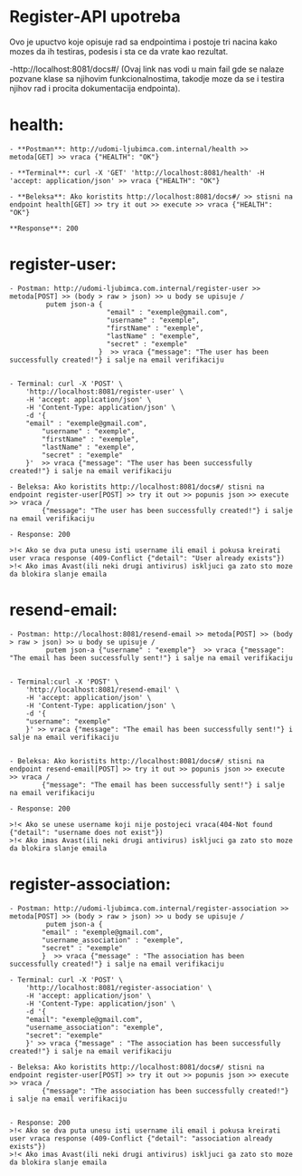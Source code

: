 # Register-API upotreba

Ovo je upuctvo koje opisuje rad sa endpointima i postoje tri nacina kako mozes da ih testiras, podesis i sta ce da vrate kao rezultat.


-http://localhost:8081/docs#/ (Ovaj link nas vodi u main fail gde se nalaze pozvane klase sa njihovim funkcionalnostima, 
takodje moze da se i testira njihov rad i procita dokumentacija endpointa).

# health:
    - **Postman**: http://udomi-ljubimca.com.internal/health >> metoda[GET] >> vraca {"HEALTH": "OK"}

    - **Terminal**: curl -X 'GET' 'http://localhost:8081/health' -H 'accept: application/json' >> vraca {"HEALTH": "OK"}

    - **Beleksa**: Ako koristits http://localhost:8081/docs#/ >> stisni na endpoint health[GET] >> try it out >> execute >> vraca {"HEALTH": "OK"}

    **Response**: 200

# register-user:
    - Postman: http://udomi-ljubimca.com.internal/register-user >> metoda[POST] >> (body > raw > json) >> u body se upisuje /
             putem json-a {
                            "email" : "exemple@gmail.com",
                            "username" : "exemple",
                            "firstName" : "exemple",
                            "lastName" : "exemple",
                            "secret" : "exemple"
                          }  >> vraca {"message": "The user has been successfully created!"} i salje na email verifikaciju
    

    - Terminal: curl -X 'POST' \
        'http://localhost:8081/register-user' \
        -H 'accept: application/json' \
        -H 'Content-Type: application/json' \
        -d '{
        "email" : "exemple@gmail.com",
            "username" : "exemple",
            "firstName" : "exemple",
            "lastName" : "exemple",
            "secret" : "exemple"
        }'  >> vraca {"message": "The user has been successfully created!"} i salje na email verifikaciju

    - Beleksa: Ako koristits http://localhost:8081/docs#/ stisni na endpoint register-user[POST] >> try it out >> popunis json >> execute >> vraca /
            {"message": "The user has been successfully created!"} i salje na email verifikaciju

    - Response: 200

    >!< Ako se dva puta unesu isti username ili email i pokusa kreirati user vraca response (409-Conflict {"detail": "User already exists"})
    >!< Ako imas Avast(ili neki drugi antivirus) iskljuci ga zato sto moze da blokira slanje emaila

# resend-email:
    - Postman: http://localhost:8081/resend-email >> metoda[POST] >> (body > raw > json) >> u body se upisuje /
             putem json-a {"username" : "exemple"}  >> vraca {"message": "The email has been successfully sent!"} i salje na email verifikaciju
    

    - Terminal:curl -X 'POST' \
        'http://localhost:8081/resend-email' \
        -H 'accept: application/json' \
        -H 'Content-Type: application/json' \
        -d '{
        "username": "exemple"
        }' >> vraca {"message": "The email has been successfully sent!"} i salje na email verifikaciju


    - Beleksa: Ako koristits http://localhost:8081/docs#/ stisni na endpoint resend-email[POST] >> try it out >> popunis json >> execute >> vraca /
            {"message": "The email has been successfully sent!"} i salje na email verifikaciju

    - Response: 200

    >!< Ako se unese username koji nije postojeci vraca(404-Not found {"detail": "username does not exist"})
    >!< Ako imas Avast(ili neki drugi antivirus) iskljuci ga zato sto moze da blokira slanje emaila

# register-association:
    - Postman: http://udomi-ljubimca.com.internal/register-association >> metoda[POST] >> (body > raw > json) >> u body se upisuje /
             putem json-a {
            "email" : "exemple@gmail.com",
            "username_association" : "exemple",
            "secret" : "exemple"
            }  >> vraca {"message" : "The association has been successfully created!"} i salje na email verifikaciju

    - Terminal: curl -X 'POST' \
        'http://localhost:8081/register-association' \
        -H 'accept: application/json' \
        -H 'Content-Type: application/json' \
        -d '{
        "email": "exemple@gmail.com",
        "username_association": "exemple",
        "secret": "exemple"
        }' >> vraca {"message" : "The association has been successfully created!"} i salje na email verifikaciju

    - Beleksa: Ako koristits http://localhost:8081/docs#/ stisni na endpoint register-user[POST] >> try it out >> popunis json >> execute >> vraca /
            {"message": "The association has been successfully created!"} i salje na email verifikaciju


    - Response: 200
    >!< Ako se dva puta unesu isti username ili email i pokusa kreirati user vraca response (409-Conflict {"detail": "association already exists"})
    >!< Ako imas Avast(ili neki drugi antivirus) iskljuci ga zato sto moze da blokira slanje emaila
